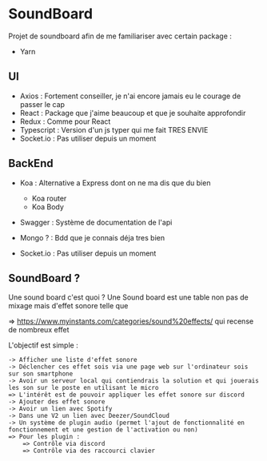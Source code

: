 # SoundBoard

Projet de soundboard afin de me familiariser avec certain package :

- Yarn

## UI

- Axios : Fortement conseiller, je n'ai encore jamais eu le courage de passer le cap
- React : Package que j'aime beaucoup et que je souhaite approfondir
- Redux : Comme pour React
- Typescript : Version d'un js typer qui me fait TRES ENVIE
- Socket.io : Pas utiliser depuis un moment

## BackEnd

- Koa : Alternative a Express dont on ne ma dis que du bien

  - Koa router
  - Koa Body

- Swagger : Système de documentation de l'api
- Mongo ? : Bdd que je connais déja tres bien
- Socket.io : Pas utiliser depuis un moment

## SoundBoard ?

Une sound board c'est quoi ? Une Sound board est une table non pas de mixage mais d'effet sonore telle que

=> <https://www.myinstants.com/categories/sound%20effects/> qui recense de nombreux effet

L'objectif est simple :

    -> Afficher une liste d'effet sonore
    -> Déclencher ces effet sois via une page web sur l'ordinateur sois sur son smartphone
    -> Avoir un serveur local qui contiendrais la solution et qui jouerais les son sur le poste en utilisant le micro
    => L'intérêt est de pouvoir appliquer les effet sonore sur discord
    -> Ajouter des effet sonore
    -> Avoir un lien avec Spotify
    -> Dans une V2 un lien avec Deezer/SoundCloud
    -> Un système de plugin audio (permet l'ajout de fonctionnalité en fonctionnement et une gestion de l'activation ou non)
    => Pour les plugin :
        => Contrôle via discord
        => Contrôle via des raccourci clavier
